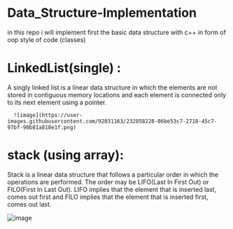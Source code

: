 # Data_Structure-Implementation


in this repo i will implement first the basic data structure with c++ in form of oop style of code (classes) 

# LinkedList(single) : 
  A singly linked list is a linear data structure in which the elements are not stored in contiguous memory locations and each element is connected only to its next element using a pointer.
  
      ![image](https://user-images.githubusercontent.com/92031163/232858228-06be53c7-2718-45c7-97bf-90b81a818e1f.png)
      
# stack (using array):
  Stack is a linear data structure that follows a particular order in which the operations are performed. The order may be LIFO(Last In First Out) or FILO(First In Last    Out). LIFO implies that the element that is inserted last, comes out first and FILO implies that the element that is inserted first, comes out last.
  
  
  ![image](https://user-images.githubusercontent.com/92031163/233119750-c831f866-59f5-4595-a0ec-00752e3a54e4.png)

